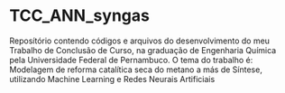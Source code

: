 # TCC_ANN_syngas
Reposítório contendo códigos e arquivos do desenvolvimento do meu Trabalho de Conclusão de Curso, na graduação de Engenharia Química pela Universidade Federal de Pernambuco. O tema do trabalho é: Modelagem de reforma catalítica seca do metano a más de Síntese, utilizando Machine Learning e Redes Neurais Artificiais
